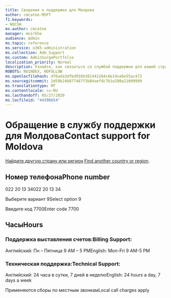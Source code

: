 ```yaml
---
title: Сведения о поддержке для Молдова
author: cmcatee-MSFT
f1.keywords:
- NOCSH
ms.author: cmcatee
manager: mnirkhe
audience: Admin
ms.topic: reference
ms.service: o365-administration
ms.collection: Adm_Support
ms.custom: AdminSurgePortfolio
localization_priority: Normal
description: Узнайте, как связаться со службой поддержки для вашей страны или региона.
ROBOTS: NOINDEX, NOFOLLOW
ms.openlocfilehash: d76ada3dfbd916b301441284c6e14ce6e55ac472
ms.sourcegitcommit: 2d59b24b877487f3b84aefdc7b1e200a21009999
ms.translationtype: MT
ms.contentlocale: ru-RU
ms.lasthandoff: 05/27/2020
ms.locfileid: "44396654"
---
```

# <a name="contact-support-for-moldova"></a><span data-ttu-id="488bf-103">Обращение в службу поддержки для Молдова</span><span class="sxs-lookup"><span data-stu-id="488bf-103">Contact support for Moldova</span></span>

<span data-ttu-id="488bf-104">[Найдите другую страну или регион](../contact-support-for-business-products.md).</span><span class="sxs-lookup"><span data-stu-id="488bf-104">[Find another country or region](../contact-support-for-business-products.md).</span></span>

## <a name="phone-number"></a><span data-ttu-id="488bf-105">Номер телефона</span><span class="sxs-lookup"><span data-stu-id="488bf-105">Phone number</span></span>
<span data-ttu-id="488bf-106">022 20 13 34</span><span class="sxs-lookup"><span data-stu-id="488bf-106">022 20 13 34</span></span>

<span data-ttu-id="488bf-107">Выберите вариант 9</span><span class="sxs-lookup"><span data-stu-id="488bf-107">Select option 9</span></span>

<span data-ttu-id="488bf-108">Введите код 7700</span><span class="sxs-lookup"><span data-stu-id="488bf-108">Enter code 7700</span></span>

## <a name="hours"></a><span data-ttu-id="488bf-109">Часы</span><span class="sxs-lookup"><span data-stu-id="488bf-109">Hours</span></span>
### <a name="billing-support"></a><span data-ttu-id="488bf-110">Поддержка выставления счетов:</span><span class="sxs-lookup"><span data-stu-id="488bf-110">Billing Support:</span></span>

<span data-ttu-id="488bf-111">Английский: Пн – Пятница 9 AM – 5 PM</span><span class="sxs-lookup"><span data-stu-id="488bf-111">English: Mon-Fri 9 AM-5 PM</span></span>

### <a name="technical-support"></a><span data-ttu-id="488bf-112">Техническая поддержка:</span><span class="sxs-lookup"><span data-stu-id="488bf-112">Technical Support:</span></span>

<span data-ttu-id="488bf-113">Английский: 24 часа в сутки, 7 дней в неделю</span><span class="sxs-lookup"><span data-stu-id="488bf-113">English: 24 hours a day, 7 days a week</span></span>

<span data-ttu-id="488bf-114">Применяются сборы по местным звонкам</span><span class="sxs-lookup"><span data-stu-id="488bf-114">Local call charges apply</span></span>
